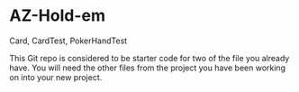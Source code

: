 # AZ-Hold-em
Card, CardTest, PokerHandTest

This Git repo is considered to be starter code for two of the file you already have.
You will need the other files from the project you have been working on into your new project.
